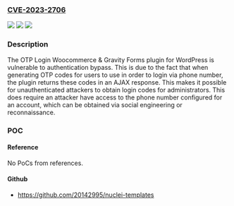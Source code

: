 ### [CVE-2023-2706](https://cve.mitre.org/cgi-bin/cvename.cgi?name=CVE-2023-2706)
![](https://img.shields.io/static/v1?label=Product&message=OTP%20Login%20Woocommerce%20%26%20Gravity%20Forms&color=blue)
![](https://img.shields.io/static/v1?label=Version&message=*%3C%3D%202.2%20&color=brighgreen)
![](https://img.shields.io/static/v1?label=Vulnerability&message=CWE-287%20Improper%20Authentication&color=brighgreen)

### Description

The OTP Login Woocommerce & Gravity Forms plugin for WordPress is vulnerable to authentication bypass. This is due to the fact that when generating OTP codes for users to use in order to login via phone number, the plugin returns these codes in an AJAX response. This makes it possible for unauthenticated attackers to obtain login codes for administrators. This does require an attacker have access to the phone number configured for an account, which can be obtained via social engineering or reconnaissance.

### POC

#### Reference
No PoCs from references.

#### Github
- https://github.com/20142995/nuclei-templates

